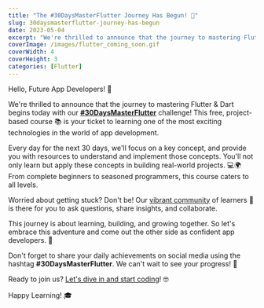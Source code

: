 ```yaml
---
title: "The #30DaysMasterFlutter Journey Has Begun! 🚀"
slug: 30daysmasterflutter-journey-has-begun
date: 2023-05-04
excerpt: "We're thrilled to announce that the journey to mastering Flutter and Dart begins today with our #30DaysMasterFlutter course! This free, project-based course 📚 is your ticket to learning one of the most exciting technologies in the world of app development."
coverImage: /images/flutter_coming_soon.gif
coverWidth: 4
coverHeight: 3
categories: [Flutter]
---
```



Hello, Future App Developers! 📱

We're thrilled to announce that the journey to mastering Flutter & Dart begins today with our [**#30DaysMasterFlutter**](/30days/flutter) challenge! This free, project-based course 📚 is your ticket to learning one of the most exciting technologies in the world of app development.

Every day for the next 30 days, we'll focus on a key concept, and provide you with resources to understand and implement those concepts. You'll not only learn but apply these concepts in building real-world projects. 💻🌍 From complete beginners to seasoned programmers, this course caters to all levels.

Worried about getting stuck? Don't be! Our [vibrant community](https://discord.gg/gFYRMGjqYa) of learners 👥 is there for you to ask questions, share insights, and collaborate.

This journey is about learning, building, and growing together. So let's embrace this adventure and come out the other side as confident app developers. 🎉

Don't forget to share your daily achievements on social media using the hashtag **#30DaysMasterFlutter**. We can't wait to see your progress! 🏅

Ready to join us? [Let's dive in and start coding](/30days/flutter)! 🤓

Happy Learning! 🎓